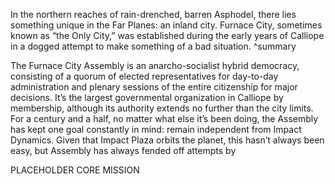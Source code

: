 In the northern reaches of rain-drenched, barren Asphodel, there lies something unique in the Far Planes: an inland city. Furnace City, sometimes known as “the Only City,” was established during the early years of Calliope in a dogged attempt to make something of a bad situation. ^summary

The Furnace City Assembly is an anarcho-socialist hybrid democracy, consisting of a quorum of elected representatives for day-to-day administration and plenary sessions of the entire citizenship for major decisions. It’s the largest governmental organization in Calliope by membership, although its authority extends no further than the city limits. For a century and a half, no matter what else it’s been doing, the Assembly has kept one goal constantly in mind: remain independent from Impact Dynamics. Given that Impact Plaza orbits the planet, this hasn’t always been easy, but Assembly has always fended off attempts by 

PLACEHOLDER CORE MISSION 
